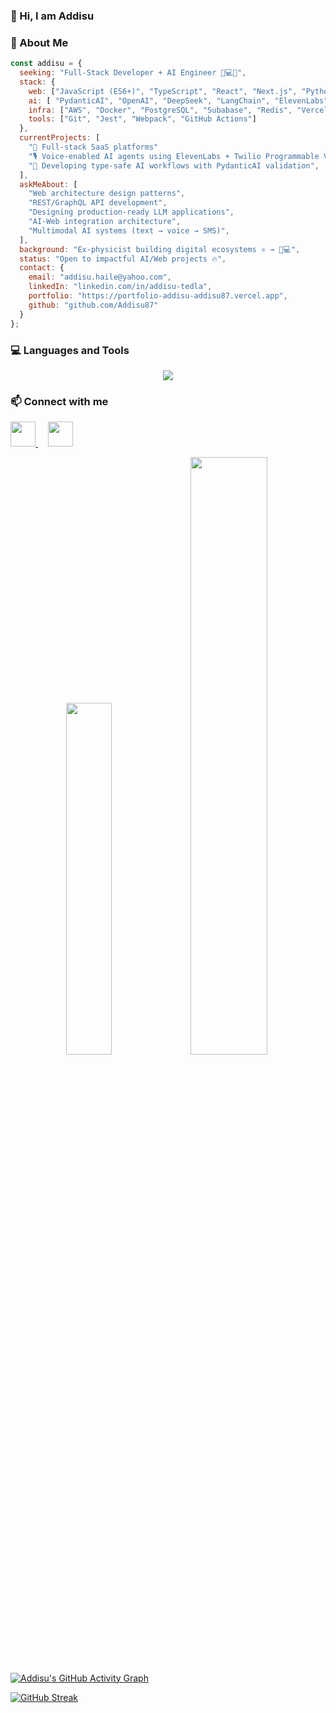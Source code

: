 ### 👋 Hi, I am Addisu  

### 👤 About Me

```javascript
const addisu = {
  seeking: "Full-Stack Developer + AI Engineer 👨💻🤖",
  stack: {
    web: ["JavaScript (ES6+)", "TypeScript", "React", "Next.js", "Python", "FastAPI", "Ruby", "GraphQL"],
    ai: [ "PydanticAI", "OpenAI", "DeepSeek", "LangChain", "ElevenLabs", "Twilio"],
    infra: ["AWS", "Docker", "PostgreSQL", "Subabase", "Redis", "Vercel"],
    tools: ["Git", "Jest", "Webpack", "GitHub Actions"]
  },
  currentProjects: [
    "🚀 Full-stack SaaS platforms"
    "🎙️ Voice-enabled AI agents using ElevenLabs + Twilio Programmable Voice",
    "🔗 Developing type-safe AI workflows with PydanticAI validation",
  ],
  askMeAbout: [
    "Web architecture design patterns", 
    "REST/GraphQL API development",
    "Designing production-ready LLM applications",
    "AI-Web integration architecture",
    "Multimodal AI systems (text → voice → SMS)",
  ],
  background: "Ex-physicist building digital ecosystems ⚛️ → 👨💻",
  status: "Open to impactful AI/Web projects 🔥",
  contact: {
    email: "addisu.haile@yahoo.com",
    linkedIn: "linkedin.com/in/addisu-tedla",
    portfolio: "https://portfolio-addisu-addisu87.vercel.app",
    github: "github.com/Addisu87"
  }
};
```

### 💻  Languages and Tools 

<p align="center">
  <a href="https://github.com/Addisu87">
    <img src="https://skillicons.dev/icons?i=js,ts,react,nextjs,redux,html,css,bootstrap,tailwind,materialui,webpack,graphql,nodejs,ruby,rails,py,django,fastapi,aws,nginx,supabase,postgres,mongodb,docker,prisma,redis,git,vercel,jest,postman,latex" />
  </a>
</p>

### 📫  Connect with me

<p align="left"> <a href="https://www.linkedin.com/in/addisu-tedla/"> <img src="https://cdn.jsdelivr.net/gh/devicons/devicon/icons/linkedin/linkedin-original.svg" width="40" height="40"/> </a> &#8287;&#8287;&#8287; <a href="mailto:addisu.haile@yahoo.com"> <img src="https://www.vectorlogo.zone/logos/yahoo/yahoo-tile.svg" width="40" height="40"/> </a> </p><div align="center"> <img src="https://github-readme-stats.vercel.app/api/top-langs/?username=Addisu87&layout=compact&theme=gotham" width="38%"/> <img src="https://github-readme-stats.vercel.app/api?username=Addisu87&show_icons=true&count_private=true&theme=gotham" width="49.5%"/> </div>


[![Addisu's GitHub Activity Graph](https://github-readme-activity-graph.vercel.app/graph?username=Addisu87&theme=gotham&area=true&hide_border=true)](https://github.com/Addisu87/github-readme-activity-graph)

[![GitHub Streak](https://streak-stats.demolab.com/?user=Addisu87)](https://git.io/streak-stats)

